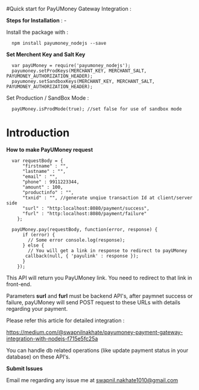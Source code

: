 #Quick start for PayUMoney Gateway Integration :

**Steps for Installation** : -

Install the package with :

      npm install payumoney_nodejs --save
      

**Set Merchent Key and Salt Key**

      var payUMoney = require('payumoney_nodejs');
      payumoney.setProdKeys(MERCHANT_KEY, MERCHANT_SALT, PAYUMONEY_AUTHORIZATION_HEADER);
      payumoney.setSandboxKeys(MERCHANT_KEY, MERCHANT_SALT, PAYUMONEY_AUTHORIZATION_HEADER);

Set Production / SandBox Mode :

      payUMoney.isProdMode(true); //set false for use of sandbox mode


# Introduction


**How to make PayUMoney request**


      var requestBody = {
          "firstname" : "",
          "lastname" : "",
          "email" : "",
          "phone" : 9911223344,
          "amount" : 100,
          "productinfo" : "",
          "txnid" : "", //generate unqiue transaction Id at client/server side
          "surl" : "http:localhost:8080/payment/success",
          "furl" : "http:localhost:8080/payment/failure"
        };
      
      payUMoney.pay(requestBody, function(error, response) {
          if (error) {
            // Some error console.log(response);
          } else {
            // You will get a link in response to redirect to payUMoney
           callback(null, { 'payulink' : response });
          }
        });



This API will return you PayUMoney link. You need to redirect to that link in front-end.

Parameters **surl** and **furl** must be backend API's, after paymnet success or failure, payUMoney will send POST request to these URLs with details regarding your payment.

Please refer this article for detailed integration :

<https://medium.com/@swapnilnakhate/payumoney-payment-gateway-integration-with-nodejs-f715e5fc25a>

You can handle db related operations (like update payment status in your database) on these API's.
  

**Submit Issues**

Email me regarding any issue me at swapnil.nakhate1010@gmail.com

